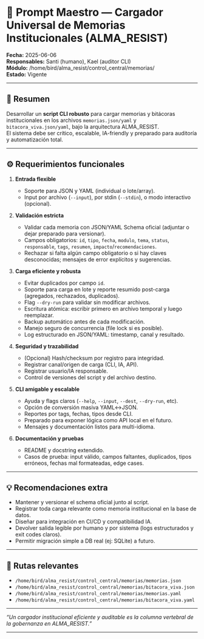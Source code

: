# 🧠 Prompt Maestro — Cargador Universal de Memorias Institucionales (ALMA_RESIST)

**Fecha:** 2025-06-06  
**Responsables:** Santi (humano), Kael (auditor CLI)  
**Módulo:** /home/bird/alma_resist/control_central/memorias/  
**Estado:** Vigente

---

## 🎯 Resumen

Desarrollar un **script CLI robusto** para cargar memorias y bitácoras institucionales en los archivos `memorias.json/yaml` y `bitacora_viva.json/yaml`, bajo la arquitectura ALMA_RESIST.  
El sistema debe ser crítico, escalable, IA-friendly y preparado para auditoría y automatización total.

---

## ⚙️ Requerimientos funcionales

1. **Entrada flexible**
   - Soporte para JSON y YAML (individual o lote/array).
   - Input por archivo (`--input`), por stdin (`--stdin`), o modo interactivo (opcional).

2. **Validación estricta**
   - Validar cada memoria con JSON/YAML Schema oficial (adjuntar o dejar preparado para versionar).
   - Campos obligatorios: `id`, `tipo`, `fecha`, `modulo`, `tema`, `status`, `responsable`, `tags`, `resumen`, `impacto`/`recomendaciones`.
   - Rechazar si falta algún campo obligatorio o si hay claves desconocidas; mensajes de error explícitos y sugerencias.

3. **Carga eficiente y robusta**
   - Evitar duplicados por campo `id`.
   - Soporte para carga en lote y reporte resumido post-carga (agregados, rechazados, duplicados).
   - Flag `--dry-run` para validar sin modificar archivos.
   - Escritura atómica: escribir primero en archivo temporal y luego reemplazar.
   - Backup automático antes de cada modificación.
   - Manejo seguro de concurrencia (file lock si es posible).
   - Log estructurado en JSON/YAML: timestamp, canal y resultado.

4. **Seguridad y trazabilidad**
   - (Opcional) Hash/checksum por registro para integridad.
   - Registrar canal/origen de carga (CLI, IA, API).
   - Registrar usuario/IA responsable.
   - Control de versiones del script y del archivo destino.

5. **CLI amigable y escalable**
   - Ayuda y flags claros (`--help`, `--input`, `--dest`, `--dry-run`, etc).
   - Opción de conversión masiva YAML↔JSON.
   - Reportes por tags, fechas, tipos desde CLI.
   - Preparado para exponer lógica como API local en el futuro.
   - Mensajes y documentación listos para multi-idioma.

6. **Documentación y pruebas**
   - README y docstring extendido.
   - Casos de prueba: input válido, campos faltantes, duplicados, tipos erróneos, fechas mal formateadas, edge cases.

---

## 💡 Recomendaciones extra

- Mantener y versionar el schema oficial junto al script.
- Registrar toda carga relevante como memoria institucional en la base de datos.
- Diseñar para integración en CI/CD y compatibilidad IA.
- Devolver salida legible por humano y por sistema (logs estructurados y exit codes claros).
- Permitir migración simple a DB real (ej: SQLite) a futuro.

---

## 📁 Rutas relevantes

- `/home/bird/alma_resist/control_central/memorias/memorias.json`
- `/home/bird/alma_resist/control_central/memorias/bitacora_viva.json`
- `/home/bird/alma_resist/control_central/memorias/memorias.yaml`
- `/home/bird/alma_resist/control_central/memorias/bitacora_viva.yaml`

---

*“Un cargador institucional eficiente y auditable es la columna vertebral de la gobernanza en ALMA_RESIST.”*

---
